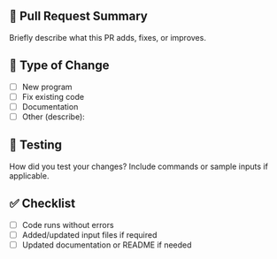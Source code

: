 ## 🔀 Pull Request Summary
Briefly describe what this PR adds, fixes, or improves.

## 🧩 Type of Change
- [ ] New program
- [ ] Fix existing code
- [ ] Documentation
- [ ] Other (describe):

## 🧪 Testing
How did you test your changes? Include commands or sample inputs if applicable.

## ✅ Checklist
- [ ] Code runs without errors
- [ ] Added/updated input files if required
- [ ] Updated documentation or README if needed
